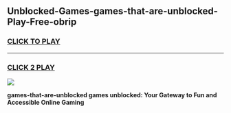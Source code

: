 
## Unblocked-Games-games-that-are-unblocked-Play-Free-obrip
<h3>
<a href="https://premium76.site?title=games-that-are-unblocked&ref=18A1">CLICK TO PLAY</a></h3>
<hr>

<h3>
<a href="https://premium76.site?title=games-that-are-unblocked&ref=18A1">CLICK 2 PLAY</a>
  
</h3>

<a href="https://premium76.site?title=games-that-are-unblocked&ref=18A1"><img src="https://clearcache.store/games.png"></a>


**games-that-are-unblocked games unblocked: Your Gateway to Fun and Accessible Online Gaming**
